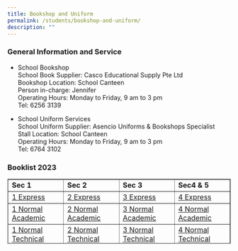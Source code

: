```yaml
---
title: Bookshop and Uniform
permalink: /students/bookshop-and-uniform/
description: ""
---
```


### General Information and Service

*   School Bookshop  
    School Book Supplier: Casco Educational Supply Pte Ltd  
    Bookshop Location: School Canteen  
    Person in-charge: Jennifer  
    Operating Hours: Monday to Friday, 9 am to 3 pm  
    Tel: 6256 3139

*   School Uniform Services  
    School Uniform Supplier: Asencio Uniforms &amp; Bookshops Specialist  
    Stall Location: School Canteen  
    Operating Hours: Monday to Friday, 9 am to 3 pm  
    Tel: 6764 3102

### Booklist 2023


<table border="1" style="border-collapse: collapse; width: 100%; height: 146px;">
<tbody>
<tr style="height: 20px;">
<td style="width: 25%; height: 20px;"><strong>Sec 1</strong></td>
<td style="width: 25%; height: 20px;"><strong>Sec 2</strong></td>
<td style="width: 25%; height: 20px;"><strong>Sec 3</strong></td>
<td style="width: 25%; height: 20px;"><strong>Sec4 &amp; 5</strong></td>
</tr>
<tr style="height: 21px;">
<td style="width: 25%; height: 21px;"><a href="/files/PSS_1E_2023%20booklist.pdf">1 Express</a></td>
<td style="width: 25%; height: 21px;"><a href="/files/PSS_2E_2023.pdf">2 Express</a></td>
<td style="width: 25%; height: 21px;"><a href="/files/PSS_3E_2023.pdf">3 Express</a></td>
<td style="width: 25%; height: 21px;"><a href="/files/PSS_4E_2023.pdf">4 Express</a></td>
</tr>
<tr style="height: 21px;">
<td style="width: 25%; height: 21px;"><a href="/files/PSS_1NA_2023.pdf">1 Normal Academic</a></td>
<td style="width: 25%; height: 21px;"><a href="/files/PSS_2NA_2023.pdf">2 Normal Academic</a></td>
<td style="width: 25%; height: 21px;"><a href="/files/PSS_3NA_2023.pdf">3 Normal Academic</a></td>
<td style="width: 25%; height: 21px;"><a href="/files/PSS_4NA_2023.pdf">4 Normal Academic</a></td>
</tr>
<tr style="height: 21px;">
<td style="width: 25%; height: 21px;"><a href="/files/PSS_1NT_2023.pdf">1 Normal Technical</a></td>
<td style="width: 25%; height: 21px;"><a href="/files/PSS_2NT_2023.pdf">2 Normal Technical</a></td>
<td style="width: 25%; height: 21px;"><a href="/files/PSS_3NT_2023.pdf">3 Normal Technical</a></td>
<td style="width: 25%; height: 21px;"><a href="/files/PSS_4NT_2023.pdf">4 Normal Technical</a></td>
</tr>
<tr style="height: 21px;">
<td style="width: 25%; height: 21px;"></td>
<td style="width: 25%; height: 21px;"></td>
<td style="width: 25%; height: 21px;"></td>
<td style="width: 25%; height: 21px;"><a href="/files/PSS_5NA_2023.pdf">5 Normal Academic</a></td>
</tr>
</tbody>
</table>